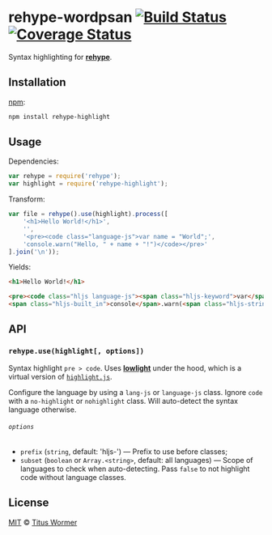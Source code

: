 # rehype-wordpsan [![Build Status][travis-badge]][travis] [![Coverage Status][codecov-badge]][codecov]

<!--lint disable heading-increment list-item-spacing-->

Syntax highlighting for [**rehype**][rehype].

## Installation

[npm][npm-install]:

```bash
npm install rehype-highlight
```

## Usage

Dependencies:

```javascript
var rehype = require('rehype');
var highlight = require('rehype-highlight');
```

Transform:

```javascript
var file = rehype().use(highlight).process([
    '<h1>Hello World!</h1>',
    '',
    '<pre><code class="language-js">var name = "World";',
    'console.warn("Hello, " + name + "!")</code></pre>'
].join('\n'));
```

Yields:

```html
<h1>Hello World!</h1>

<pre><code class="hljs language-js"><span class="hljs-keyword">var</span> name = <span class="hljs-string">&#x22;World&#x22;</span>;
<span class="hljs-built_in">console</span>.warn(<span class="hljs-string">&#x22;Hello, &#x22;</span> + name + <span class="hljs-string">&#x22;!&#x22;</span>)</code></pre>
```

## API

### `rehype.use(highlight[, options])`

Syntax highlight `pre > code`.  Uses [**lowlight**][lowlight] under
the hood, which is a virtual version of [`highlight.js`][highlight-js].

Configure the language by using a `lang-js` or `language-js` class.
Ignore `code` with a `no-highlight` or `nohighlight` class.
Will auto-detect the syntax language otherwise.

###### `options`

*   `prefix` (`string`, default: 'hljs-')
    — Prefix to use before classes;
*   `subset` (`boolean` or `Array.<string>`, default: all languages)
    — Scope of languages to check when auto-detecting.
    Pass `false` to not highlight code without language classes.

## License

[MIT][license] © [Titus Wormer][author]

<!-- Definitions -->

[travis-badge]: https://img.shields.io/travis/wooorm/rehype-highlight.svg

[travis]: https://travis-ci.org/wooorm/rehype-highlight

[codecov-badge]: https://img.shields.io/codecov/c/github/wooorm/rehype-highlight.svg

[codecov]: https://codecov.io/github/wooorm/rehype-highlight

[npm-install]: https://docs.npmjs.com/cli/install

[license]: LICENSE

[author]: http://wooorm.com

[rehype]: https://github.com/wooorm/rehype

[lowlight]: https://github.com/wooorm/lowlight

[highlight-js]: https://github.com/isagalaev/highlight.js
